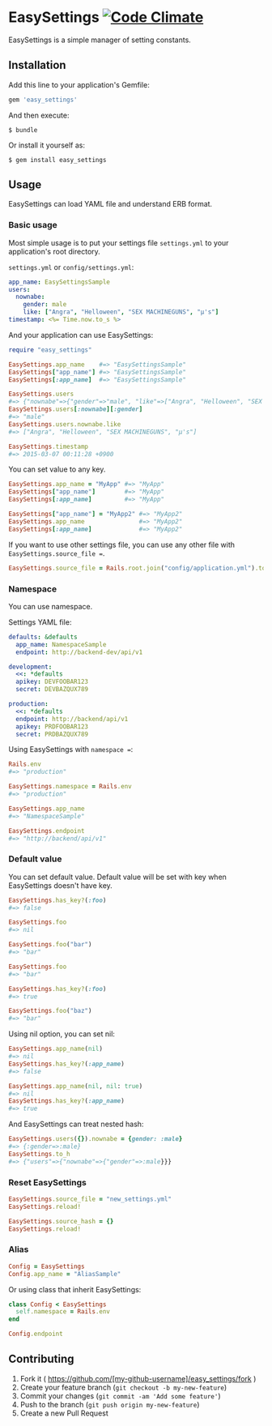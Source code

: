# EasySettings [![Code Climate](https://codeclimate.com/github/nownabe/easy_settings/badges/gpa.svg)](https://codeclimate.com/github/nownabe/easy_settings)
EasySettings is a simple manager of setting constants.

## Installation

Add this line to your application's Gemfile:

```ruby
gem 'easy_settings'
```

And then execute:

    $ bundle

Or install it yourself as:

    $ gem install easy_settings

## Usage
EasySettings can load YAML file and understand ERB format.

### Basic usage
Most simple usage is to put your settings file `settings.yml` to your application's root directory.

`settings.yml` or `config/settings.yml`:

```yaml
app_name: EasySettingsSample
users:
  nownabe:
    gender: male
    like: ["Angra", "Helloween", "SEX MACHINEGUNS", "μ's"]
timestamp: <%= Time.now.to_s %>
```

And your application can use EasySettings:

```ruby
require "easy_settings"

EasySettings.app_name    #=> "EasySettingsSample"
EasySettings["app_name"] #=> "EasySettingsSample"
EasySettings[:app_name]  #=> "EasySettingsSample"

EasySettings.users
#=> {"nownabe"=>{"gender"=>"male", "like"=>["Angra", "Helloween", "SEX MACHINEGUNS", "μ's"]}}
EasySettings.users[:nownabe][:gender]
#=> "male"
EasySettings.users.nownabe.like
#=> ["Angra", "Helloween", "SEX MACHINEGUNS", "μ's"]

EasySettings.timestamp
#=> 2015-03-07 00:11:28 +0900
```

You can set value to any key.

```ruby
EasySettings.app_name = "MyApp" #=> "MyApp"
EasySettings["app_name"]        #=> "MyApp"
EasySettings[:app_name]         #=> "MyApp"

EasySettings["app_name"] = "MyApp2" #=> "MyApp2"
EasySettings.app_name               #=> "MyApp2"
EasySettings[:app_name]             #=> "MyApp2"
```

If you want to use other settings file, you can use any other file with `EasySettings.source_file =`.

```ruby
EasySettings.source_file = Rails.root.join("config/application.yml").to_s
```

### Namespace
You can use namespace.

Settings YAML file:

```yaml
defaults: &defaults
  app_name: NamespaceSample
  endpoint: http://backend-dev/api/v1

development:
  <<: *defaults
  apikey: DEVFOOBAR123
  secret: DEVBAZQUX789

production:
  <<: *defaults
  endpoint: http://backend/api/v1
  apikey: PRDFOOBAR123
  secret: PRDBAZQUX789
```

Using EasySettings with `namespace =`:

```ruby
Rails.env
#=> "production"

EasySettings.namespace = Rails.env
#=> "production"

EasySettings.app_name
#=> "NamespaceSample"

EasySettings.endpoint
#=> "http://backend/api/v1"
```

### Default value
You can set default value.
Default value will be set with key when EasySettings doesn't have key.

```ruby
EasySettings.has_key?(:foo)
#=> false

EasySettings.foo
#=> nil

EasySettings.foo("bar")
#=> "bar"

EasySettings.foo
#=> "bar"

EasySettings.has_key?(:foo)
#=> true

EasySettings.foo("baz")
#=> "bar"
```

Using nil option, you can set nil:

```ruby
EasySettings.app_name(nil)
#=> nil
EasySettings.has_key?(:app_name)
#=> false

EasySettings.app_name(nil, nil: true)
#=> nil
EasySettings.has_key?(:app_name)
#=> true
```

And EasySettings can treat nested hash:

```ruby
EasySettings.users({}).nownabe = {gender: :male}
#=> {:gender=>:male}
EasySettings.to_h
#=> {"users"=>{"nownabe"=>{"gender"=>:male}}}
```

### Reset EasySettings
```ruby
EasySettings.source_file = "new_settings.yml"
EasySettings.reload!

EasySettings.source_hash = {}
EasySettings.reload!
```

### Alias
```ruby
Config = EasySettings
Config.app_name = "AliasSample"
```

Or using class that inherit EasySettings:

```ruby
class Config < EasySettings
  self.namespace = Rails.env
end

Config.endpoint
```

## Contributing

1. Fork it ( https://github.com/[my-github-username]/easy_settings/fork )
2. Create your feature branch (`git checkout -b my-new-feature`)
3. Commit your changes (`git commit -am 'Add some feature'`)
4. Push to the branch (`git push origin my-new-feature`)
5. Create a new Pull Request

